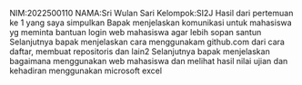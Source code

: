 NIM:2022500110
NAMA:Sri Wulan Sari 
Kelompok:SI2J
Hasil dari pertemuan ke 1 yang saya simpulkan
Bapak menjelaskan komunikasi  untuk mahasiswa yg meminta bantuan login web mahasiswa agar lebih sopan santun
Selanjutnya bapak menjelaskan  cara   menggunakam github.com dari cara daftar, membuat repositoris dan lain2 
Selanjutnya bapak menjelaskan bagaimana menggunakan web mahasiswa dan  melihat hasil nilai ujian dan kehadiran  menggunakan microsoft excel

